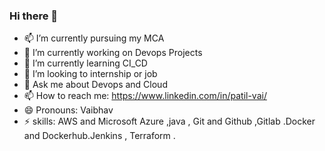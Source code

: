 ### Hi there 👋
- 📫 I’m currently pursuing my MCA
- 🔭 I’m currently working on Devops Projects
- 🌱 I’m currently learning CI_CD
- 👯 I’m looking to internship or job
- 💬 Ask me about Devops and Cloud
- 📫 How to reach me: https://www.linkedin.com/in/patil-vai/
- 😄 Pronouns: Vaibhav
- ⚡ skills: AWS and Microsoft Azure ,java ,
Git and Github ,Gitlab .Docker and Dockerhub.Jenkins , Terraform​ .

